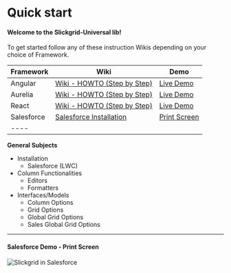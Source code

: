 # Quick start

#### Welcome to the Slickgrid-Universal lib!

To get started follow any of these instruction Wikis depending on your choice of Framework.

| Framework  | Wiki                                                                                                     | Demo                                                                                                  |
| ---------- | -------------------------------------------------------------------------------------------------------- | ----------------------------------------------------------------------------------------------------- |
| Angular    | [Wiki - HOWTO (Step by Step)](https://ghiscoding.gitbook.io/angular-slickgrid/getting-started/quick-start) | [Live Demo](https://ghiscoding.github.io/Angular-Slickgrid/)                                          |
| Aurelia    | [Wiki - HOWTO (Step by Step)](https://ghiscoding.gitbook.io/aurelia-slickgrid/getting-started/quick-start)  | [Live Demo](https://ghiscoding.github.io/aurelia-slickgrid/)                                          |
| React      | [Wiki - HOWTO (Step by Step)](https://ghiscoding.gitbook.io/slickgrid-react/getting-started/quick-start)    | [Live Demo](https://ghiscoding.github.io/slickgrid-react/)                                            |
| Salesforce | [Salesforce Installation](getting-started/installation-salesforce.md)  | [Print Screen](https://github.com/ghiscoding/slickgrid-universal/wiki#salesforce-demo---print-screen) |
| ----       |                                                                                                          |                                                                                                       |

**General Subjects**

* Installation
  * Salesforce (LWC)
* Column Functionalities
  * Editors
  * Formatters
* Interfaces/Models
  * Column Options
  * Grid Options
  * Global Grid Options
  * Sales Global Grid Options

***

#### Salesforce Demo - Print Screen

![Slickgrid in Salesforce](https://i.imgur.com/YzkSbcD.png)
